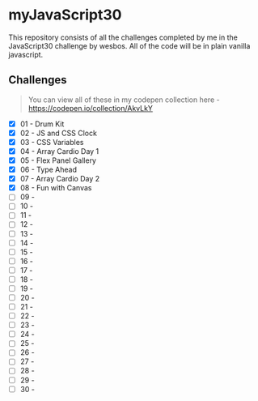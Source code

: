 # myJavaScript30

This repository consists of all the challenges completed by me in the JavaScript30 challenge by wesbos.
All of the code will be in plain vanilla javascript.

## Challenges

> You can view all of these in my codepen collection here - https://codepen.io/collection/AkvLkY

- [x] 01 - Drum Kit
- [x] 02 - JS and CSS Clock
- [x] 03 - CSS Variables
- [x] 04 - Array Cardio Day 1
- [x] 05 - Flex Panel Gallery
- [x] 06 - Type Ahead 
- [x] 07 - Array Cardio Day 2
- [x] 08 - Fun with Canvas 
- [ ] 09 -
- [ ] 10 -
- [ ] 11 -
- [ ] 12 -
- [ ] 13 -
- [ ] 14 -
- [ ] 15 -
- [ ] 16 - 
- [ ] 17 -
- [ ] 18 -
- [ ] 19 -
- [ ] 20 -
- [ ] 21 -
- [ ] 22 -
- [ ] 23 -
- [ ] 24 -
- [ ] 25 -
- [ ] 26 -
- [ ] 27 -
- [ ] 28 -
- [ ] 29 -
- [ ] 30 -
